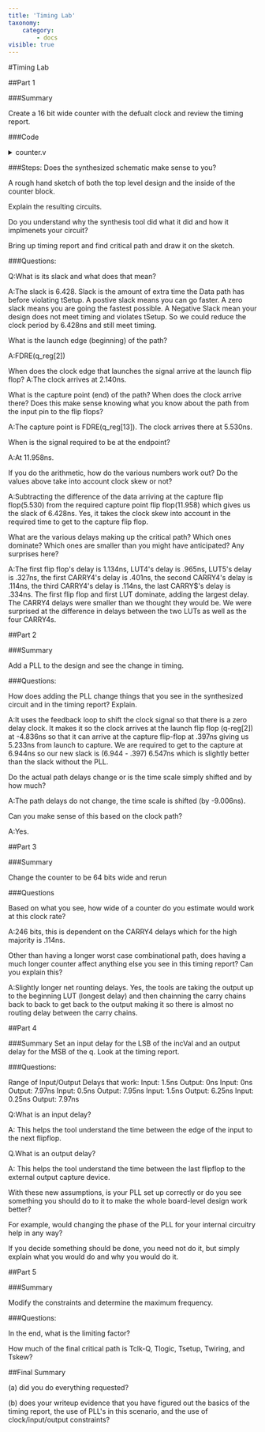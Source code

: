 ```yaml
---
title: 'Timing Lab'
taxonomy:
    category:
        - docs
visible: true
---
```


#Timing Lab

##Part 1

###Summary

Create a 16 bit wide counter with the defualt clock and review the timing report.

###Code

<details><summary>counter.v</summary><p> 
<pre><code class="verilog">

insert counter code here

</code></pre></p></details>

###Steps:
Does the synthesized schematic make sense to you?

A rough hand sketch of both the top level design and the inside of the counter block.

Explain the resulting circuits.

Do you understand why the synthesis tool did what it did and how it implmenets your circuit?

Bring up timing report and find critical path and draw it on the sketch.

###Questions:

Q:What is its slack and what does that mean?

A:The slack is 6.428. Slack is the amount of extra time the Data path has before violating tSetup. A postive slack means you can go faster. A zero slack means you are going the fastest possible.
A Negative Slack mean your design does not meet timing and violates tSetup. So we could reduce the clock period by 6.428ns and still meet timing.

What is the launch edge (beginning) of the path? 

A:FDRE(q_reg[2])

When does the clock edge that launches the signal arrive at the launch flip flop? 
A:The clock arrives at 2.140ns.

What is the capture point (end) of the path? When does the clock arrive there? Does this make sense knowing what you know about the path from the input pin to the flip flops? 

A:The capture point is FDRE(q_reg[13]). The clock arrives there at 5.530ns. 

When is the signal required to be at the endpoint? 

A:At 11.958ns.

If you do the arithmetic, how do the various numbers work out? Do the values above take into account clock skew or not?

A:Subtracting the difference of the data arriving at the capture flip flop(5.530) from the required capture point flip flop(11.958) which gives us the slack of 6.428ns. Yes, it takes the clock skew into account in the required time to get to the capture flip flop.

What are the various delays making up the critical path? Which ones dominate? Which ones are smaller than you might have anticipated? Any surprises here?

A:The first flip flop's delay is 1.134ns, LUT4's delay is .965ns, LUT5's delay is .327ns, the first CARRY4's delay is .401ns, the second CARRY4's delay is .114ns, the third CARRY4's delay is .114ns, the last CARRY$'s delay is .334ns. The first flip flop and first LUT dominate, adding the largest delay. The CARRY4 delays were smaller than we thought they would be. We were surprised at the difference in delays between the two LUTs as well as the four CARRY4s.

##Part 2

###Summary 

Add a PLL to the design and see the change in timing.

###Questions:

How does adding the PLL change things that you see in the synthesized circuit and in the timing report? Explain. 

A:It uses the feedback loop to shift the clock signal so that there is a zero delay clock. It makes it so the clock arrives at the launch flip flop (q-reg[2]) at -4.836ns so that it can arrive at the capture flip-flop at .397ns giving us 5.233ns from launch to capture. We are required to get to the capture at 6.944ns so our new slack is (6.944 - .397) 6.547ns which is slightly better than the slack without the PLL.

Do the actual path delays change or is the time scale simply shifted and by how much? 

A:The path delays do not change, the time scale is shifted (by -9.006ns).

Can you make sense of this based on the clock path? 

A:Yes.

##Part 3

###Summary

Change the counter to be 64 bits wide and rerun

###Questions

Based on what you see, how wide of a counter do you estimate would work at this clock rate? 

A:246 bits, this is dependent on the CARRY4 delays which for the high majority is .114ns.

Other than having a longer worst case combinational path, does having a much longer counter affect anything else you see in this timing report? Can you explain this?

A:Slightly longer net rounting delays. Yes, the tools are taking the output up to the beginning LUT (longest delay) and then chainning the carry chains back to back to get back to the output making it so there is almost no routing delay between the carry chains.

##Part 4

###Summary
Set an input delay for the LSB of the incVal and an output delay for the MSB of the q. Look at the timing report.

###Questions:

Range of Input/Output Delays that work:
Input: 1.5ns Output: 0ns
Input: 0ns Output: 7.97ns
Input: 0.5ns Output: 7.95ns
Input: 1.5ns Output: 6.25ns
Input: 0.25ns Output: 7.97ns





Q:What is an input delay? 

A: This helps the tool understand the time between the edge of the input to the next flipflop.

Q.What is an output delay? 

A: This helps the tool understand the time between the last flipflop to the external output capture device.

With these new assumptions, is your PLL set up correctly or do you see something you should do to it to make the whole board-level design work better? 

For example, would changing the phase of the PLL for your internal circuitry help in any way? 

If you decide something should be done, you need not do it, but simply explain what you would do and why you would do it.

##Part 5

###Summary

Modify the constraints and determine the maximum frequency.

###Questions:

In the end, what is the limiting factor? 

How much of the final critical path is Tclk-Q, Tlogic, Tsetup, Twiring, and Tskew?

##Final Summary

(a) did you do everything requested? 

(b) does your writeup evidence that you have figured out the basics of the timing report, the use of PLL's in this scenario, and the use of clock/input/output constraints?
